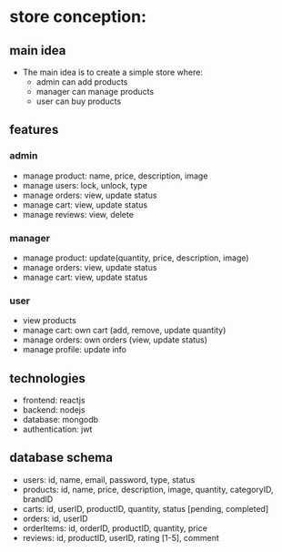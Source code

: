 # store conception:
## main idea
- The main idea is to create a simple store where:
    * admin can add products
    * manager can manage products
    * user can buy products

## features
### admin
- manage product: name, price, description, image
- manage users: lock, unlock, type
- manage orders: view, update status
- manage cart: view, update status
- manage reviews: view, delete

### manager
- manage product: update(quantity, price, description, image)
- manage orders: view, update status
- manage cart: view, update status

### user
- view products
- manage cart: own cart (add, remove, update quantity)
- manage orders: own orders (view, update status)
- manage profile: update info

## technologies
- frontend: reactjs
- backend: nodejs
- database: mongodb
- authentication: jwt

## database schema
- users: id, name, email, password, type, status
- products: id, name, price, description, image, quantity, categoryID, brandID
- carts: id, userID, productID, quantity, status [pending, completed]
- orders: id, userID
- orderItems: id, orderID, productID, quantity, price
- reviews: id, productID, userID, rating [1-5], comment
